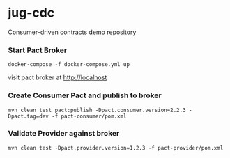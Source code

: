 # jug-cdc
Consumer-driven contracts demo repository

### Start Pact Broker
`docker-compose -f docker-compose.yml up`

 visit pact broker at [http://localhost](http://localhost)
 
### Create Consumer Pact and publish to broker
`mvn clean test pact:publish -Dpact.consumer.version=2.2.3 -Dpact.tag=dev -f pact-consumer/pom.xml`

### Validate Provider against broker
`mvn clean test -Dpact.provider.version=1.2.3 -f pact-provider/pom.xml`
